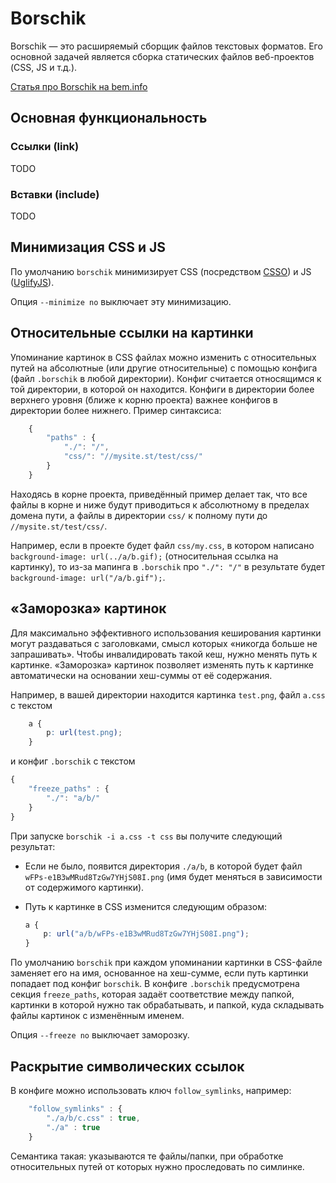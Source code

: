 # Borschik

Borschik — это расширяемый сборщик файлов текстовых форматов.
Его основной задачей является сборка статических файлов веб-проектов (CSS, JS
и т.д.).

[Статья про Borschik на bem.info](http://ru.bem.info/articles/borschik/)

## Основная функциональность

### Ссылки (link)

TODO

### Вставки (include)

TODO

## Минимизация CSS и JS

По умолчанию `borschik` минимизирует CSS (посредством [CSSO](https://github.com/css/csso))
и JS ([UglifyJS](https://github.com/mishoo/UglifyJS)).

Опция `--minimize no` выключает эту минимизацию.

## Относительные ссылки на картинки

Упоминание картинок в CSS файлах можно изменить с относительных путей на
абсолютные (или другие относительные) с помощью конфига (файл `.borschik`
в любой директории). Конфиг считается относящимся к той директории, в которой
он находится. Конфиги в директории более верхнего уровня (ближе к корню
проекта) важнее конфигов в директории более нижнего. Пример синтаксиса:

```js
    {
        "paths" : {
            "./": "/",
            "css/": "//mysite.st/test/css/"
        }
    }
```

Находяcь в корне проекта, приведённый пример делает так, что все файлы в
корне и ниже будут приводиться к абсолютному в пределах домена пути, а файлы
в директории `css/` к полному пути до `//mysite.st/test/css/`.

Например, если в проекте будет файл `css/my.css`, в котором написано
`background-image: url(../a/b.gif);` (относительная ссылка на картинку), то
из-за мапинга в `.borschik` про `"./": "/"` в результате будет
`background-image: url("/a/b.gif");`.

## «Заморозка» картинок

Для максимально эффективного использования кеширования картинки могут раздаваться
с заголовками, смысл которых «никогда больше не запрашивать». Чтобы инвалидировать
такой кеш, нужно менять путь к картинке. «Заморозка» картинок позволяет изменять
путь к картинке автоматически на основании хеш-суммы от её содержания.

Например, в вашей директории находится картинка `test.png`, файл `a.css` с текстом

```css
    a {
        p: url(test.png);
    }
```
и конфиг `.borschik` с текстом

```js
{
    "freeze_paths" : {
        "./": "a/b/"
    }
}
```
При запуске `borschik -i a.css -t css` вы получите следующий результат:

* Если не было, появится директория `./a/b`, в которой будет файл
`wFPs-e1B3wMRud8TzGw7YHjS08I.png` (имя будет меняться в зависимости от
содержимого картинки).
* Путь к картинке в CSS изменится следующим образом:

    ```css
    a {
        p: url("a/b/wFPs-e1B3wMRud8TzGw7YHjS08I.png");
    }
    ```

По умолчанию `borschik` при каждом упоминании картинки в
CSS-файле заменяет его на имя, основанное на хеш-сумме, если путь картинки попадает под
конфиг `borschik`. В конфиге `.borschik` предусмотрена секция `freeze_paths`, которая
задаёт соответствие между папкой, картинки в которой нужно так обрабатывать, и папкой,
куда складывать файлы картинок с изменённым именем.

Опция `--freeze no` выключает заморозку.

## Раскрытие символических ссылок  

В конфиге можно использовать ключ `follow_symlinks`, например:

```js
    "follow_symlinks" : {
        "./a/b/c.css" : true,
        "./a" : true
    }
```

Семантика такая: указываются те файлы/папки, при обработке относительных путей
от которых нужно проследовать по симлинке.
